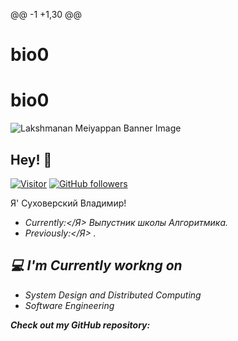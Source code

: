 @@ -1 +1,30 @@
# bio0
# bio0
![Lakshmanan Meiyappan Banner Image](./banner.png)
<!-- <h2 align='center'>Lakshmanan Meiyappan @ Laxmena</h2>
<p align='center'><b>Graduate Student at University of Illinois at Chicago</b></p> -->


<h2>Hey! 👋</h2>


[![Visitor](https://visitor-badge.laobi.icu/badge?page_id=laxmena.laxmena)](https://github.com/laxmena) [![GitHub followers](https://img.shields.io/github/followers/laxmena.svg?style=social&label=Follow)](https://github.com/laxmena?tab=followers)


Я' Суховерский Владимир! 
- <i>Currently:</Я> Выпустник школы Алгоритмика. 
- <i>Previously:</Я> .


<h2>💻 I'm Currently workng on</h2>


- System Design and Distributed Computing
- Software Engineering




__Check out my GitHub repository:__


<div>
